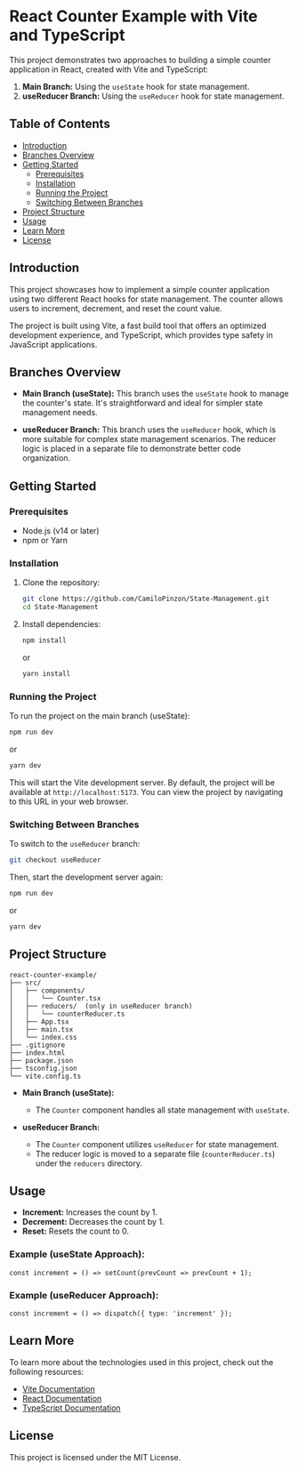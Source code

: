 # React Counter Example with Vite and TypeScript

This project demonstrates two approaches to building a simple counter application in React, created with Vite and TypeScript:

1. **Main Branch:** Using the `useState` hook for state management.
2. **useReducer Branch:** Using the `useReducer` hook for state management.

## Table of Contents

- [Introduction](#introduction)
- [Branches Overview](#branches-overview)
- [Getting Started](#getting-started)
  - [Prerequisites](#prerequisites)
  - [Installation](#installation)
  - [Running the Project](#running-the-project)
  - [Switching Between Branches](#switching-between-branches)
- [Project Structure](#project-structure)
- [Usage](#usage)
- [Learn More](#learn-more)
- [License](#license)

## Introduction

This project showcases how to implement a simple counter application using two different React hooks for state management. The counter allows users to increment, decrement, and reset the count value.

The project is built using Vite, a fast build tool that offers an optimized development experience, and TypeScript, which provides type safety in JavaScript applications.

## Branches Overview

- **Main Branch (useState):** This branch uses the `useState` hook to manage the counter's state. It's straightforward and ideal for simpler state management needs.
  
- **useReducer Branch:** This branch uses the `useReducer` hook, which is more suitable for complex state management scenarios. The reducer logic is placed in a separate file to demonstrate better code organization.

## Getting Started

### Prerequisites

- Node.js (v14 or later)
- npm or Yarn

### Installation

1. Clone the repository:

   ```bash
   git clone https://github.com/CamiloPinzon/State-Management.git
   cd State-Management
   ```

2. Install dependencies:

   ```bash
   npm install
   ```

   or

   ```bash
   yarn install
   ```

### Running the Project

To run the project on the main branch (useState):

```bash
npm run dev
```

or

```bash
yarn dev
```

This will start the Vite development server. By default, the project will be available at `http://localhost:5173`. You can view the project by navigating to this URL in your web browser.

### Switching Between Branches

To switch to the `useReducer` branch:

```bash
git checkout useReducer
```

Then, start the development server again:

```bash
npm run dev
```

or

```bash
yarn dev
```

## Project Structure

```plaintext
react-counter-example/
├── src/
│   ├── components/
│   │   └── Counter.tsx
│   ├── reducers/  (only in useReducer branch)
│   │   └── counterReducer.ts
│   ├── App.tsx
│   ├── main.tsx
│   └── index.css
├── .gitignore
├── index.html
├── package.json
├── tsconfig.json
└── vite.config.ts
```

- **Main Branch (useState):**
  - The `Counter` component handles all state management with `useState`.

- **useReducer Branch:**
  - The `Counter` component utilizes `useReducer` for state management.
  - The reducer logic is moved to a separate file (`counterReducer.ts`) under the `reducers` directory.

## Usage

- **Increment:** Increases the count by 1.
- **Decrement:** Decreases the count by 1.
- **Reset:** Resets the count to 0.

### Example (useState Approach):

```tsx
const increment = () => setCount(prevCount => prevCount + 1);
```

### Example (useReducer Approach):

```tsx
const increment = () => dispatch({ type: 'increment' });
```

## Learn More

To learn more about the technologies used in this project, check out the following resources:

- [Vite Documentation](https://vitejs.dev/guide/)
- [React Documentation](https://reactjs.org/docs/getting-started.html)
- [TypeScript Documentation](https://www.typescriptlang.org/docs/)

## License

This project is licensed under the MIT License.